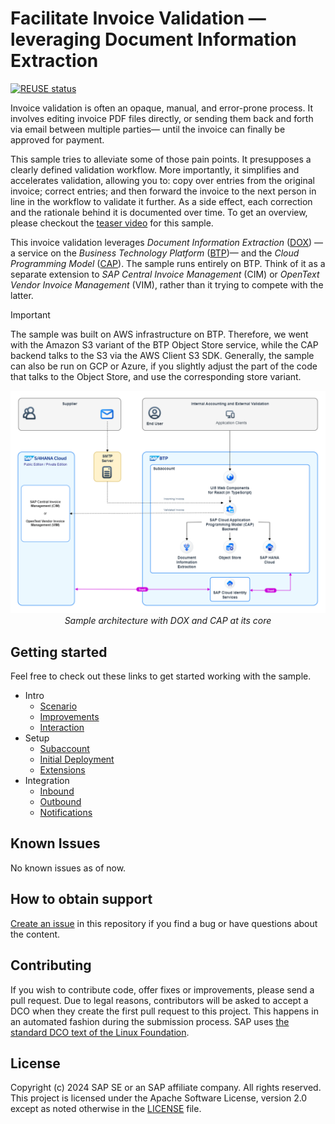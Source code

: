 # Facilitate Invoice Validation — leveraging Document Information Extraction
[![REUSE status](https://api.reuse.software/badge/github.com/SAP-samples/btp-cap-dox-invoice-validation)](https://api.reuse.software/info/github.com/SAP-samples/btp-cap-dox-invoice-validation)

Invoice validation is often an opaque, manual, and error-prone process. It involves editing invoice PDF files directly, or sending them back and forth via email between multiple parties—
until the invoice can finally be approved for payment.

This sample tries to alleviate some of those pain points. It presupposes a clearly defined validation workflow. More importantly,
it simplifies and accelerates validation, allowing you to: copy over entries from the original invoice; correct entries; and then forward the invoice to the next person in line
in the workflow to validate it further. As a side effect, each correction and the rationale behind it is documented over time. To get an overview, please checkout the [teaser video](https://video.sap.com/media/t/1_cma51zr3) for this sample.

This invoice validation leverages _Document Information Extraction_ ([DOX](https://help.sap.com/docs/document-information-extraction/document-information-extraction/what-is-document-information-extraction?locale=en-US))
 —a service on the _Business Technology Platform_ ([BTP](https://help.sap.com/docs/btp/sap-business-technology-platform/sap-business-technology-platform?locale=en-US))—
and the _Cloud Programming Model_ ([CAP](https://cap.cloud.sap/docs/)). The sample runs entirely on BTP. Think of it as a separate extension to _SAP Central Invoice Management_ (CIM)
or _OpenText Vendor Invoice Management_ (VIM), rather than it trying to compete with the latter.

<!-- shows correctly with GitHub's markdown flavor -->
> [!IMPORTANT]
> The sample was built on AWS infrastructure on BTP. Therefore, we went with the Amazon S3 variant
> of the BTP Object Store service, while the CAP backend talks to the S3 via the AWS Client S3 SDK. Generally, the sample
> can also be run on GCP or Azure, if you slightly adjust the part of the code that talks to the Object Store, and use
> the corresponding store variant.

<p align="center">
    <img src="./docs/tutorial/1-intro/images/Solution_Diagram.png" alt="architecture diagram" />
    <em>Sample architecture with DOX and CAP at its core</em>
</p>

## Getting started
Feel free to check out these links to get started working with the sample. 

- Intro
  - [Scenario](./docs/tutorial/1-intro/1-Scenario.md)
  - [Improvements](./docs/tutorial/1-intro/2-Improvements.md)
  - [Interaction](./docs/tutorial/1-intro/3-Interaction.md)
- Setup
  - [Subaccount](./docs/tutorial/2-setup/1-Subaccount.md)
  - [Initial Deployment](./docs/tutorial/2-setup/3-InitialDeployment.md)
  - [Extensions](./docs/tutorial/2-setup/4-Extensions.md)
- Integration
  - [Inbound](./docs/tutorial/3-integrate/1-Inbound.md)
  - [Outbound](./docs/tutorial/3-integrate/2-Outbound.md)
  - [Notifications](./docs/tutorial/3-integrate/3-Notifications.md)

## Known Issues
No known issues as of now.

## How to obtain support
[Create an issue](https://github.com/SAP-samples/btp-cap-dox-invoice-validation/issues) in this repository if you find a bug or have questions about the content.
 
## Contributing
If you wish to contribute code, offer fixes or improvements, please send a pull request. Due to legal reasons, contributors will be asked to accept a DCO when they create the first pull request to this project. This happens in an automated fashion during the submission process. SAP uses [the standard DCO text of the Linux Foundation](https://developercertificate.org/).

## License
Copyright (c) 2024 SAP SE or an SAP affiliate company. All rights reserved. This project is licensed under the Apache Software License, version 2.0 except as noted otherwise in the [LICENSE](LICENSE) file.
